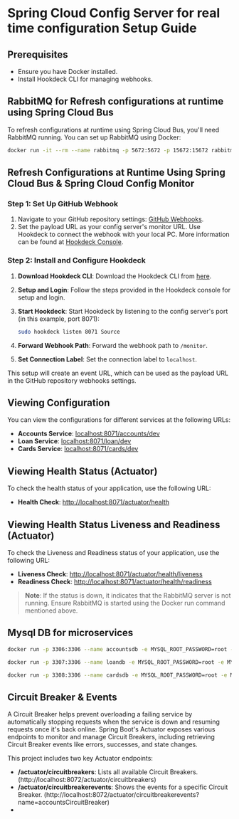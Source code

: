 # Spring Cloud Config Server for real time configuration Setup Guide

## Prerequisites
- Ensure you have Docker installed.
- Install Hookdeck CLI for managing webhooks.

## RabbitMQ for Refresh configurations at runtime using Spring Cloud Bus
To refresh configurations at runtime using Spring Cloud Bus, you'll need RabbitMQ running. You can set up RabbitMQ using Docker:

```sh
docker run -it --rm --name rabbitmq -p 5672:5672 -p 15672:15672 rabbitmq:3.13-management
```

## Refresh Configurations at Runtime Using Spring Cloud Bus & Spring Cloud Config Monitor

### Step 1: Set Up GitHub Webhook
1. Navigate to your GitHub repository settings: [GitHub Webhooks](https://github.com/AkashBhuiyan/microservice-architecture-java-configs/settings/hooks/new).
2. Set the payload URL as your config server's monitor URL. Use Hookdeck to connect the webhook with your local PC. More information can be found at [Hookdeck Console](https://console.hookdeck.com/).

### Step 2: Install and Configure Hookdeck
1. **Download Hookdeck CLI**: Download the Hookdeck CLI from [here](https://github.com/hookdeck/hookdeck-cli/releases/tag/v0.10.1).
2. **Setup and Login**: Follow the steps provided in the Hookdeck console for setup and login.
3. **Start Hookdeck**: Start Hookdeck by listening to the config server's port (in this example, port 8071):

    ```sh
    sudo hookdeck listen 8071 Source
    ```

4. **Forward Webhook Path**: Forward the webhook path to `/monitor`.
5. **Set Connection Label**: Set the connection label to `localhost`.

This setup will create an event URL, which can be used as the payload URL in the GitHub repository webhooks settings.


## Viewing Configuration

You can view the configurations for different services at the following URLs:

- **Accounts Service**: [localhost:8071/accounts/dev](http://localhost:8071/accounts/dev)
- **Loan Service**: [localhost:8071/loan/dev](http://localhost:8071/loan/dev)
- **Cards Service**: [localhost:8071/cards/dev](http://localhost:8071/cards/dev)

## Viewing Health Status (Actuator)

To check the health status of your application, use the following URL:

- **Health Check**: [http://localhost:8071/actuator/health](http://localhost:8071/actuator/health)

## Viewing Health Status Liveness and Readiness (Actuator)

To check the Liveness and Readiness status of your application, use the following URL:

- **Liveness Check**: [http://localhost:8071/actuator/health/liveness](http://localhost:8071/actuator/health/liveness)
- **Readiness Check**: [http://localhost:8071/actuator/health/readiness](http://localhost:8071/actuator/health/readiness)

> **Note**: If the status is down, it indicates that the RabbitMQ server is not running. Ensure RabbitMQ is started using the Docker run command mentioned above.


## Mysql DB for microservices

```sh
docker run -p 3306:3306 --name accountsdb -e MYSQL_ROOT_PASSWORD=root -e MYSQL_DATABASE=accountsdb -d mysql
```
```sh
docker run -p 3307:3306 --name loandb -e MYSQL_ROOT_PASSWORD=root -e MYSQL_DATABASE=loandb -d mysql
```
```sh
docker run -p 3308:3306 --name cardsdb -e MYSQL_ROOT_PASSWORD=root -e MYSQL_DATABASE=cardsdb -d mysql
```


## Circuit Breaker & Events

A Circuit Breaker helps prevent overloading a failing service by automatically stopping requests when the service is down and resuming requests once it's back online. Spring Boot's Actuator exposes various endpoints to monitor and manage Circuit Breakers, including retrieving Circuit Breaker events like errors, successes, and state changes. <br/>

This project includes two key Actuator endpoints: <br/>

- **/actuator/circuitbreakers**: Lists all available Circuit Breakers. (http://localhost:8072/actuator/circuitbreakers)
- **/actuator/circuitbreakerevents**: Shows the events for a specific Circuit Breaker. (http://localhost:8072/actuator/circuitbreakerevents?name=accountsCircuitBreaker)
- 